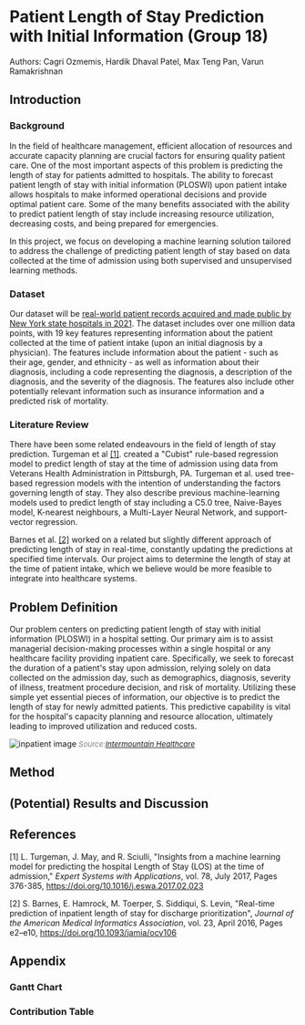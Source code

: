 # Patient Length of Stay Prediction with Initial Information (Group 18)

Authors: Cagri Ozmemis, Hardik Dhaval Patel, Max Teng Pan, Varun Ramakrishnan

## Introduction

### Background

In the field of healthcare management, efficient allocation of resources and accurate capacity planning are crucial factors for ensuring quality patient care.
One of the most important aspects of this problem is predicting the length of stay for patients admitted to hospitals.
The ability to forecast patient length of stay with initial information (PLOSWI) upon patient intake allows hospitals to make informed operational decisions and provide optimal patient care.
Some of the many benefits associated with the ability to predict patient length of stay include increasing resource utilization, decreasing costs, and being prepared for emergencies.

In this project, we focus on developing a machine learning solution tailored to address the challenge of predicting patient length of stay based on data collected at the time of admission using both supervised and unsupervised learning methods.

### Dataset

Our dataset will be [real-world patient records acquired and made public by New York state hospitals in 2021](https://data.world/johnsnowlabs/hospital-inpatient-treatment-discharges-2021).
The dataset includes over one million data points, with 19 key features representing information about the patient collected at the time of patient intake (upon an initial diagnosis by a physician).
The features include information about the patient - such as their age, gender, and ethnicity - as well as information about their diagnosis, including a code representing the diagnosis, a description of the diagnosis, and the severity of the diagnosis.
The features also include other potentially relevant information such as insurance information and a predicted risk of mortality.


### Literature Review

There have been some related endeavours in the field of length of stay prediction.
Turgeman et al [[1]](#1). created a "Cubist" rule-based regression model to predict length of stay at the time of admission using data from Veterans Health Administration in Pittsburgh, PA.
Turgeman et al. used tree-based regression models with the intention of understanding the factors governing length of stay.
They also describe previous machine-learning models used to predict length of stay including a C5.0 tree, Naive-Bayes model, K-nearest neighbours, a Multi-Layer Neural Network, and support-vector regression.

Barnes et al. [[2]](#2) worked on a related but slightly different approach of predicting length of stay in real-time, constantly updating the predictions at specified time intervals.
Our project aims to determine the length of stay at the time of patient intake, which we believe would be more feasible to integrate into healthcare systems.

## Problem Definition

Our problem centers on predicting patient length of stay with initial information (PLOSWI) in a hospital setting. Our primary aim is to assist managerial decision-making processes within a single hospital or any healthcare facility providing inpatient care. Specifically, we seek to forecast the duration of a patient's stay upon admission, relying solely on data collected on the admission day, such as demographics, diagnosis, severity of illness, treatment procedure decision, and risk of mortality. Utilizing these simple yet essential pieces of information, our objective is to predict the length of stay for newly admitted patients. This predictive capability is vital for the hospital's capacity planning and resource allocation, ultimately leading to improved utilization and reduced costs.

![inpatient image](https://intermountainhealthcare.org/-/media/images/images-sc9/medical-specialties/behavioral-health/hospital-patient-16x9.ashx?mw=500)
<span style="font-size:small; color:grey; font-style:italic;">Source:[Intermountain Healthcare](https://intermountainhealthcare.org/medical-specialties/behavioral-health/)</span>


## Method


## (Potential) Results and Discussion


## References

<a id="1">[1]</a>
L. Turgeman, J. May, and R. Sciulli,
"Insights from a machine learning model for predicting the hospital Length of Stay (LOS) at the time of admission,"
*Expert Systems with Applications*,
vol. 78,
July 2017,
Pages 376-385,
https://doi.org/10.1016/j.eswa.2017.02.023


<a id="2">[2]</a>
S. Barnes, E. Hamrock, M. Toerper, S. Siddiqui, S. Levin,
"Real-time prediction of inpatient length of stay for discharge prioritization",
*Journal of the American Medical Informatics Association*,
vol. 23,
April 2016,
Pages e2–e10,
https://doi.org/10.1093/jamia/ocv106




## Appendix

### Gantt Chart

### Contribution Table
